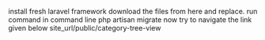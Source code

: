 install fresh laravel framework
download the files from here and replace.
run command in command line php artisan migrate
now try to navigate the link given below
site_url/public/category-tree-view
